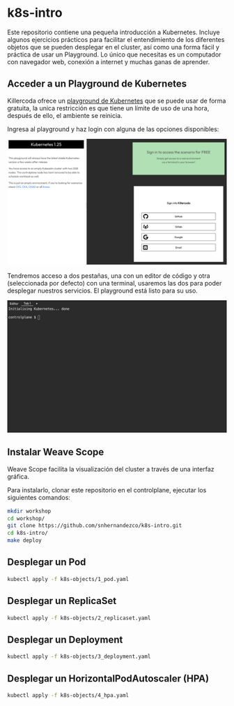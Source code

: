 # k8s-intro

Este repositorio contiene una pequeña introducción a Kubernetes. Incluye algunos ejercicios prácticos para facilitar el entendimiento de los diferentes objetos que se pueden desplegar en el cluster, así como una forma fácil y práctica de usar un Playground. Lo único que necesitas es un computador con navegador web, conexión a internet y muchas ganas de aprender.

## Acceder a un Playground de Kubernetes

Killercoda ofrece un [playground de Kubernetes](https://killercoda.com/playgrounds/scenario/kubernetes) que se puede usar de forma gratuita, la unica restricción es que tiene un límite de uso de una hora, después de ello, el ambiente se reinicia.

Ingresa al playground y haz login con alguna de las opciones disponibles:

![Login en Playground de Killercoda](images/login.png)

Tendremos acceso a dos pestañas, una con un editor de código y otra (seleccionada por defecto) con una terminal, usaremos las dos para poder desplegar nuestros servicios. El playground está listo para su uso.

![Editor y terminal de Killercoda](images/editor-terminal.png)

## Instalar Weave Scope

Weave Scope facilita la visualización del cluster a través de una interfaz gráfica.

Para instalarlo, clonar este repositorio en el controlplane, ejecutar los siguientes comandos:

```bash
mkdir workshop
cd workshop/
git clone https://github.com/snhernandezco/k8s-intro.git
cd k8s-intro/
make deploy
```

## Desplegar un Pod

```bash
kubectl apply -f k8s-objects/1_pod.yaml
```

## Desplegar un ReplicaSet

```bash
kubectl apply -f k8s-objects/2_replicaset.yaml
```

## Desplegar un Deployment

```bash
kubectl apply -f k8s-objects/3_deployment.yaml
```

## Desplegar un HorizontalPodAutoscaler (HPA)

```bash
kubectl apply -f k8s-objects/4_hpa.yaml
```
